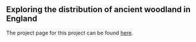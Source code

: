 ## Exploring the distribution of ancient woodland in England

The project page for this project can be found [here](https://zibbini.github.io/projectPages/ancientwoodland.html).